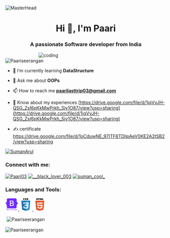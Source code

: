 ![MasterHead](https://firebasestorage.googleapis.com/v0/b/flexi-coding.appspot.com/o/dempgi7-520f8d5f-63d4-4453-8822-dbc149ae27f8.gif?alt=media&token=91c0c7b2-93c3-4029-b011-1a8703c5730d)


<!--
**SumanArul/SumanArul** is a ✨ _special_ ✨ repository because its `README.md` (this file) appears on your GitHub profile.

Here are some ideas to get you started:

- 🔭 I’m currently working on ...
- 🌱 I’m currently learning ...
- 👯 I’m looking to collaborate on ...
- 🤔 I’m looking for help with ...
- 💬 Ask me about ...
- 📫 How to reach me: ...
- 😄 Pronouns: ...
- ⚡ Fun fact: ...
-->
<h1 align="center">Hi 👋, I'm Paari </h1>
<h3 align="center">A passionate Software developer from India</h3>

<img align="right" alt="coding" width="400" src="https://user-images.githubusercontent.com/55389276/140866485-8fb1c876-9a8f-4d6a-98dc-08c4981eaf70.gif">

<p align="left"> <img src="https://komarev.com/ghpvc/?username=paari03&label=Profile%20views&color=0e75b6&style=flat" alt="Paariseerangan" /> </p>


- 🌱 I’m currently learning **DataStructure**

- 💬 Ask me about **OOPs**

- 📫 How to reach me **paarilasttrip03@gmail.com**

- 📄 Know about my experiences [https://drive.google.com/file/d/1jqVvJH-QSG_ZsI6pKkMwPrkh_Sjy1O87/view?usp=sharing](https://drive.google.com/file/d/1jqVvJH-QSG_ZsI6pKkMwPrkh_Sjy1O87/view?usp=sharing)



- ✍️ certificate  https://drive.google.com/file/d/1oCduwNE_97ITF8TDlipAeV0KE2A2tSB2/view?usp=sharing

<p align="left"> <a href="https://github.com/ryo-ma/github-profile-trophy"><img src="https://github-profile-trophy.vercel.app/?username=SumanArul" alt="SumanArul" /></a> </p>



<h3 align="left">Connect with me:</h3>
<p align="left">
<a href="https://linkedin.com/in/paari-s" target="blank"><img align="center" src="https://raw.githubusercontent.com/rahuldkjain/github-profile-readme-generator/master/src/images/icons/Social/linked-in-alt.svg" alt="Paari03" height="30" width="40" /></a>
<a href="https://www.instagram.com/__black_lover_003/?next=%2F&hl=en" target="blank"><img align="center" src="https://raw.githubusercontent.com/rahuldkjain/github-profile-readme-generator/master/src/images/icons/Social/instagram.svg" alt="__black_lover_003" height="30" width="40" /></a>
<a href="https://leetcode.com/SumanRaj__/" target="blank"><img align="center" src="https://raw.githubusercontent.com/rahuldkjain/github-profile-readme-generator/master/src/images/icons/Social/leet-code.svg" alt="suman_cool_" height="30" width="40" /></a>
</p>

<h3 align="left">Languages and Tools:</h3>
<p align="left"> <a href="https://getbootstrap.com" target="_blank" rel="noreferrer"> <img src="https://raw.githubusercontent.com/devicons/devicon/master/icons/bootstrap/bootstrap-plain-wordmark.svg" alt="bootstrap" width="40" height="40"/> </a> <a href="https://www.w3schools.com/css/" target="_blank" rel="noreferrer"> <img src="https://raw.githubusercontent.com/devicons/devicon/master/icons/css3/css3-original-wordmark.svg" alt="css3" width="40" height="40"/> </a>   <a href="https://www.w3.org/html/" target="_blank" rel="noreferrer"> <img src="https://raw.githubusercontent.com/devicons/devicon/master/icons/html5/html5-original-wordmark.svg" alt="html5" width="40" height="40"/> </a> </p>

<p>&nbsp;<img align="center" src="https://github-readme-stats.vercel.app/api?username=Paariseerangan&show_icons=true&locale=en" alt="Paariseerangan" /></p>

<p><img align="center" src="https://github-readme-streak-stats.herokuapp.com/?user=Paariseerangan&" alt="Paariseerangan" /></p>

